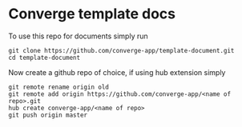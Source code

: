 # Converge template docs

To use this repo for documents simply run

```
git clone https://github.com/converge-app/template-document.git
cd template-document
```

Now create a github repo of choice, if using hub extension simply

```
git remote rename origin old
git remote add origin https://github.com/converge-app/<name of repo>.git
hub create converge-app/<name of repo>
git push origin master
```
